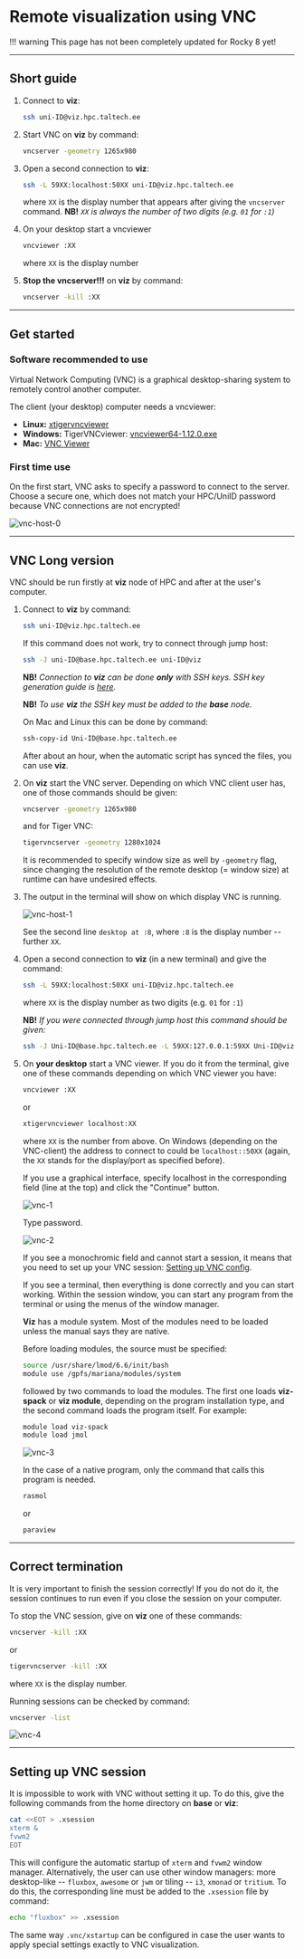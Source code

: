 # Remote visualization using VNC

!!! warning
    This page has not been completely updated for Rocky 8 yet!

---

## Short guide

1. Connect to **viz**:

    ```sh
    ssh uni-ID@viz.hpc.taltech.ee
    ```

2. Start VNC on **viz** by command:

    ```sh
    vncserver -geometry 1265x980
    ```

3. Open a second connection to **viz**:

    ```sh
    ssh -L 59XX:localhost:50XX uni-ID@viz.hpc.taltech.ee
    ```

    where `XX` is the display number that appears after giving the `vncserver` command.
    **NB!** _`XX` is always the number of two digits (e.g. `01` for `:1`)_

4. On your desktop start a vncviewer

    ```sh
    vncviewer :XX
    ```

    where `XX` is the display number

5. **Stop the vncserver!!!** on **viz** by command:

    ```sh
    vncserver -kill :XX
    ```

---

## Get started

### Software recommended to use

Virtual Network Computing (VNC) is a graphical desktop-sharing system to remotely control another computer.

The client (your desktop) computer needs a vncviewer:

- **Linux:** [xtigervncviewer](https://command-not-found.com/xtigervncviewer)
- **Windows:** TigerVNCviewer: [vncviewer64-1.12.0.exe](https://sourceforge.net/projects/tigervnc/files/stable/1.12.0/vncviewer64-1.12.0.exe/download)
- **Mac:** [VNC Viewer](https://www.realvnc.com/en/connect/download/viewer/)

### First time use

On the first start, VNC asks to specify a password to connect to the server. Choose a secure one, which does not match your HPC/UniID password because VNC connections are not encrypted!

![vnc-host-0](/visualization/attachments/vnc-host-0.png)

---

## VNC Long version

VNC should be run firstly at **viz** node of HPC and after at the user's computer.

1. Connect to **viz** by command:

    ```sh
    ssh uni-ID@viz.hpc.taltech.ee
    ```

    If this command does not work, try to connect through jump host:

    ```sh
    ssh -J uni-ID@base.hpc.taltech.ee uni-ID@viz 
    ```

    **NB!** _Connection to **viz** can be done **only** with SSH keys. SSH key generation guide is [here](/access/ssh)._

    **NB!** _To use **viz** the SSH key must be added to the **base** node._

    On Mac and Linux this can be done by command:

    ```sh
    ssh-copy-id Uni-ID@base.hpc.taltech.ee
    ```

    After about an hour, when the automatic script has synced the files, you can use **viz**.

2. On **viz** start the VNC server. Depending on which VNC client user has, one of those commands should be given:

    ```sh
    vncserver -geometry 1265x980
    ```

    and for Tiger VNC:

    ```sh
    tigervncserver -geometry 1280x1024
    ```

    It is recommended to specify window size as well by `-geometry` flag, since changing the resolution of the remote desktop (= window size) at runtime can have undesired effects.

3. The output in the terminal will show on which display VNC is running.

    ![vnc-host-1](/visualization/attachments/vnc-host-1.png)

    See the second line `desktop at :8`, where `:8` is the display number -- further `XX`.

4. Open a second connection to **viz** (in a new terminal) and give the command:

    ```sh
    ssh -L 59XX:localhost:50XX uni-ID@viz.hpc.taltech.ee
    ```

    where `XX` is the display number as two digits (e.g. `01` for `:1`)

    **NB!** _If you were connected through jump host this command should be given:_

    ```sh
    ssh -J Uni-ID@base.hpc.taltech.ee -L 59XX:127.0.0.1:59XX Uni-ID@viz
    ```

5. On **your desktop** start a VNC viewer. If you do it from the terminal, give one of these commands depending on which VNC viewer you have:

    ```sh
    vncviewer :XX
    ```

    or

    ```sh
    xtigervncviewer localhost:XX
    ```

    where `XX` is the number from above. On Windows (depending on the VNC-client) the address to connect to could be `localhost::50XX` (again, the `XX` stands for the display/port as specified before).

    If you use a graphical interface, specify localhost in the corresponding field (line at the top) and click the "Continue" button.

    ![vnc-1](/visualization/attachments/vnc-1.png)

    Type password.

    ![vnc-2](/visualization/attachments/vnc-2.png)

    If you see a monochromic field and cannot start a session, it means that you need to set up your VNC session: [Setting up VNC config](#setting-up-vnc-session).

    If you see a terminal, then everything is done correctly and you can start working. Within the session window, you can start any program from the terminal or using the menus of the window manager.

    **Viz** has a module system. Most of the modules need to be loaded unless the manual says they are native.

    Before loading modules, the source must be specified:

    ```sh
    source /usr/share/lmod/6.6/init/bash
    module use /gpfs/mariana/modules/system
    ```

    followed by two commands to load the modules. The first one loads **viz-spack** or **viz module**, depending on the program installation type, and the second command loads the program itself. For example:

    ```sh
    module load viz-spack
    module load jmol
    ```

    ![vnc-3](/visualization/attachments/vnc-3.png)

    In the case of a native program, only the command that calls this program is needed.

    ```sh
    rasmol
    ```

    or

    ```sh
    paraview
    ```

---

## Correct termination

It is very important to finish the session correctly! If you do not do it, the session continues to run even if you close the session on your computer.

To stop the VNC session, give on **viz** one of these commands:

```sh
vncserver -kill :XX
```

or

```sh
tigervncserver -kill :XX
```

where `XX` is the display number.

Running sessions can be checked by command:

```sh
vncserver -list
```

![vnc-4](/visualization/attachments/vnc-4.png)

---

## Setting up VNC session

It is impossible to work with VNC without setting it up. To do this, give the following commands from the home directory on **base** or **viz**:

```sh
cat <<EOT > .xsession
xterm &
fvwm2
EOT
```

This will configure the automatic startup of `xterm` and `fvwm2` window manager. Alternatively, the user can use other window managers: more desktop-like -- `fluxbox`, `awesome` or `jwm` or tiling -- `i3`, `xmonad` or `tritium`. To do this, the corresponding line must be added to the `.xsession` file by command:

```sh
echo "fluxbox" >> .xsession
```

The same way `.vnc/xstartup` can be configured in case the user wants to apply special settings exactly to VNC visualization.
